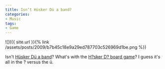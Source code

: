 ```yaml
---
title: Isn’t Hüsker Dü a band?
categories:
- Music
tags:
- Game
---
```


![]({{ site.url }}{% link /assets/posts/2009/b7b45c18e9a29ed787703c526969d1be.png %})
  



Isn't [Hüsker Dü a band](http://en.wikipedia.org/wiki/H%C3%BCsker_D%C3%BC)? What's with the [H?sker D? board game](http://en.wikipedia.org/wiki/H%C5%ABsker_D%C5%AB%3F)? I guess it's all in the ? versus the ü.
